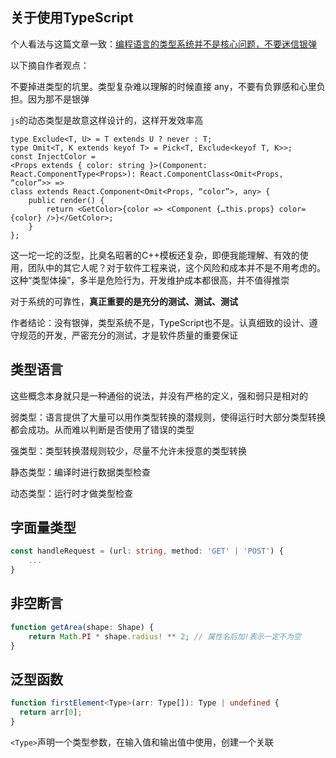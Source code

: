 ## 关于使用TypeScript

个人看法与这篇文章一致：[编程语言的类型系统并不是核心问题，不要迷信银弹](https://zhuanlan.zhihu.com/p/407711884)

以下摘自作者观点：

不要掉进类型的坑里。类型复杂难以理解的时候直接 any，不要有负罪感和心里负担。因为那不是银弹

`js`的动态类型是故意这样设计的，这样开发效率高

```tsx
type Exclude<T, U> = T extends U ? never : T;
type Omit<T, K extends keyof T> = Pick<T, Exclude<keyof T, K>>;
const InjectColor =
<Props extends { color: string }>(Component: React.ComponentType<Props>): React.ComponentClass<Omit<Props, “color”>> =>
class extends React.Component<Omit<Props, “color”>, any> {
    public render() {
        return <GetColor>{color => <Component {…this.props} color={color} />}</GetColor>;
    }
};
```

这一坨一坨的泛型，比臭名昭著的C++模板还复杂，即便我能理解、有效的使用，团队中的其它人呢？对于软件工程来说，这个风险和成本并不是不用考虑的。这种“类型体操”，多半是危险行为，开发维护成本都很高，并不值得推崇

对于系统的可靠性，**真正重要的是充分的测试、测试、测试**

作者结论：没有银弹，类型系统不是，TypeScript也不是。认真细致的设计、遵守规范的开发，严密充分的测试，才是软件质量的重要保证

## 类型语言

这些概念本身就只是一种通俗的说法，并没有严格的定义，强和弱只是相对的

弱类型：语言提供了大量可以用作类型转换的潜规则，使得运行时大部分类型转换都会成功。从而难以判断是否使用了错误的类型

强类型：类型转换潜规则较少，尽量不允许未授意的类型转换

静态类型：编译时进行数据类型检查

动态类型：运行时才做类型检查



## 字面量类型

``` ts
const handleRequest = (url: string, method: 'GET' | 'POST') {
    ...
}
```

## 非空断言

```ts
function getArea(shape: Shape) {
    return Math.PI * shape.radius! ** 2; // 属性名后加!表示一定不为空
}
```

## 泛型函数

```ts
function firstElement<Type>(arr: Type[]): Type | undefined {
  return arr[0];
}
```

`<Type>`声明一个类型参数，在输入值和输出值中使用，创建一个关联
